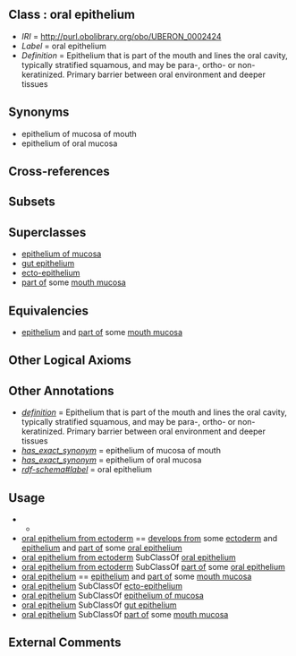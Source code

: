 
## Class : oral epithelium

 * *IRI* = http://purl.obolibrary.org/obo/UBERON_0002424
 * *Label* = oral epithelium
 * *Definition* = Epithelium that is part of the mouth and lines the oral cavity, typically stratified squamous, and may be para-, ortho- or non- keratinized. Primary barrier between oral environment and deeper tissues

## Synonyms

 * epithelium of mucosa of mouth
 * epithelium of oral mucosa

## Cross-references


## Subsets


## Superclasses

 * [epithelium of mucosa](../../UBERON/50/UBERON_0003350.md)
 * [gut epithelium](../../UBERON/29/UBERON_0003929.md)
 * [ecto-epithelium](../../UBERON/71/UBERON_0010371.md)
 * [part of](../../BFO/50/BFO_0000050.md) some [mouth mucosa](../../UBERON/29/UBERON_0003729.md)

## Equivalencies

 * [epithelium](../../UBERON/83/UBERON_0000483.md) and [part of](../../BFO/50/BFO_0000050.md) some [mouth mucosa](../../UBERON/29/UBERON_0003729.md)

## Other Logical Axioms


## Other Annotations

 * *[definition](../../IAO/15/IAO_0000115.md)* = Epithelium that is part of the mouth and lines the oral cavity, typically stratified squamous, and may be para-, ortho- or non- keratinized. Primary barrier between oral environment and deeper tissues
 * *[has_exact_synonym](../../ym/oboInOwl#hasExactSynonym.md)* = epithelium of mucosa of mouth
 * *[has_exact_synonym](../../ym/oboInOwl#hasExactSynonym.md)* = epithelium of oral mucosa
 * *[rdf-schema#label](../../el/rdf-schema#label.md)* = oral epithelium

## Usage

 * -
 * [oral epithelium from ectoderm](../../UBERON/42/UBERON_0011642.md) == [develops from](../../RO/02/RO_0002202.md) some [ectoderm](../../UBERON/24/UBERON_0000924.md) and [epithelium](../../UBERON/83/UBERON_0000483.md) and [part of](../../BFO/50/BFO_0000050.md) some [oral epithelium](../../UBERON/24/UBERON_0002424.md)
 * [oral epithelium from ectoderm](../../UBERON/42/UBERON_0011642.md) SubClassOf [oral epithelium](../../UBERON/24/UBERON_0002424.md)
 * [oral epithelium from ectoderm](../../UBERON/42/UBERON_0011642.md) SubClassOf [part of](../../BFO/50/BFO_0000050.md) some [oral epithelium](../../UBERON/24/UBERON_0002424.md)
 * [oral epithelium](../../UBERON/24/UBERON_0002424.md) == [epithelium](../../UBERON/83/UBERON_0000483.md) and [part of](../../BFO/50/BFO_0000050.md) some [mouth mucosa](../../UBERON/29/UBERON_0003729.md)
 * [oral epithelium](../../UBERON/24/UBERON_0002424.md) SubClassOf [ecto-epithelium](../../UBERON/71/UBERON_0010371.md)
 * [oral epithelium](../../UBERON/24/UBERON_0002424.md) SubClassOf [epithelium of mucosa](../../UBERON/50/UBERON_0003350.md)
 * [oral epithelium](../../UBERON/24/UBERON_0002424.md) SubClassOf [gut epithelium](../../UBERON/29/UBERON_0003929.md)
 * [oral epithelium](../../UBERON/24/UBERON_0002424.md) SubClassOf [part of](../../BFO/50/BFO_0000050.md) some [mouth mucosa](../../UBERON/29/UBERON_0003729.md)

## External Comments

